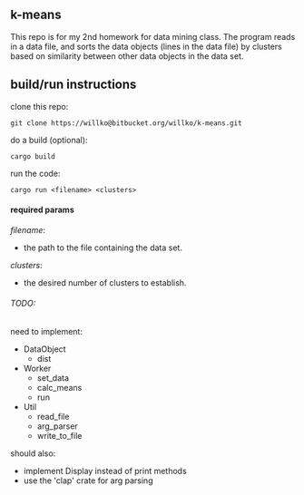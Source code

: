 ## k-means

This repo is for my 2nd homework for data mining class.
The program reads in a data file, and sorts the data objects
(lines in the data file) by clusters based on similarity between
other data objects in the data set.

## build/run instructions

clone this repo:

```
git clone https://willko@bitbucket.org/willko/k-means.git
```

do a build (optional):

```
cargo build
```

run the code:

```
cargo run <filename> <clusters>
```


#### required params

_filename_:
 - the path to the file containing the data set.

_clusters_:
 - the desired number of clusters to establish.

###### TODO:

need to implement:
  - DataObject
    - dist
  - Worker
    - set_data
    - calc_means
    - run
  - Util
    - read_file
    - arg_parser
    - write_to_file

should also:
  - implement Display instead of print methods
  - use the 'clap' crate for arg parsing
